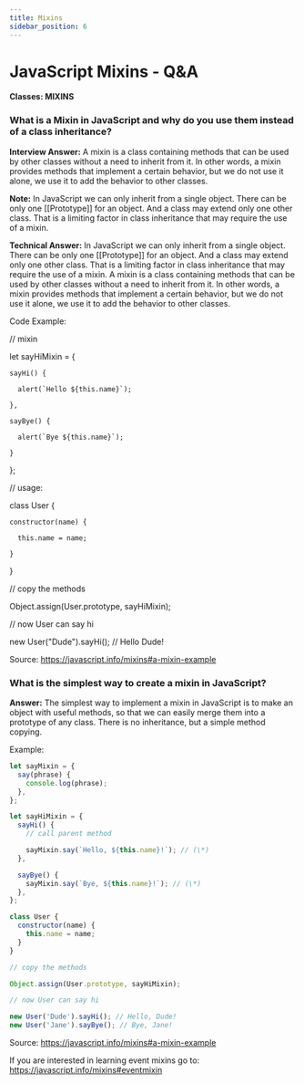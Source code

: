 ```yaml
---
title: Mixins
sidebar_position: 6
---
```


# JavaScript Mixins - Q&A

**Classes: MIXINS**

### What is a Mixin in JavaScript and why do you use them instead of a class inheritance?

**Interview Answer:** A mixin is a class containing methods that can be used by other classes without a need to inherit from it. In other words, a mixin provides methods that implement a certain behavior, but we do not use it alone, we use it to add the behavior to other classes.

**Note:** In JavaScript we can only inherit from a single object. There can be only one [[Prototype]] for an object. And a class may extend only one other class. That is a limiting factor in class inheritance that may require the use of a mixin.

**Technical Answer:** In JavaScript we can only inherit from a single object. There can be only one [[Prototype]] for an object. And a class may extend only one other class. That is a limiting factor in class inheritance that may require the use of a mixin. A mixin is a class containing methods that can be used by other classes without a need to inherit from it. In other words, a mixin provides methods that implement a certain behavior, but we do not use it alone, we use it to add the behavior to other classes.

Code Example:

// mixin

let sayHiMixin = {

    sayHi() {

      alert(`Hello ${this.name}`);

    },

    sayBye() {

      alert(`Bye ${this.name}`);

    }

};

// usage:

class User {

    constructor(name) {

      this.name = name;

    }

}

// copy the methods

Object.assign(User.prototype, sayHiMixin);

// now User can say hi

new User("Dude").sayHi(); // Hello Dude!

Source: <https://javascript.info/mixins#a-mixin-example>

### What is the simplest way to create a mixin in JavaScript?

**Answer:** The simplest way to implement a mixin in JavaScript is to make an object with useful methods, so that we can easily merge them into a prototype of any class. There is no inheritance, but a simple method copying.

Example:

```js
let sayMixin = {
  say(phrase) {
    console.log(phrase);
  },
};

let sayHiMixin = {
  sayHi() {
    // call parent method

    sayMixin.say(`Hello, ${this.name}!`); // (\*)
  },

  sayBye() {
    sayMixin.say(`Bye, ${this.name}!`); // (\*)
  },
};

class User {
  constructor(name) {
    this.name = name;
  }
}

// copy the methods

Object.assign(User.prototype, sayHiMixin);

// now User can say hi

new User('Dude').sayHi(); // Hello, Dude!
new User('Jane').sayBye(); // Bye, Jane!
```

Source: <https://javascript.info/mixins#a-mixin-example>

If you are interested in learning event mixins go to: <https://javascript.info/mixins#eventmixin>

